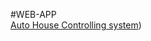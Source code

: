 #WEB-APP </br>
[Auto House Controlling system](https://github.com/Zlatko33Kamenov/Web_API_Auto_House/tree/master/Auto_House))
